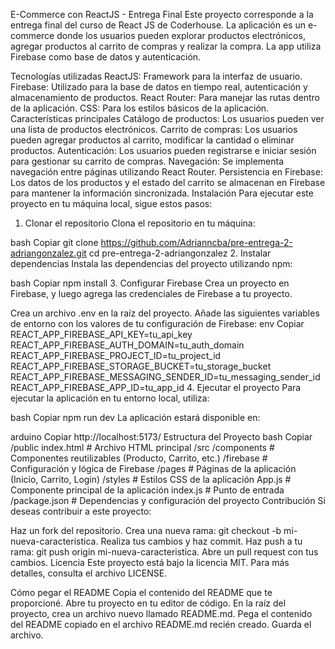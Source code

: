 E-Commerce con ReactJS - Entrega Final
Este proyecto corresponde a la entrega final del curso de React JS de Coderhouse. La aplicación es un e-commerce donde los usuarios pueden explorar productos electrónicos, agregar productos al carrito de compras y realizar la compra. La app utiliza Firebase como base de datos y autenticación.

Tecnologías utilizadas
ReactJS: Framework para la interfaz de usuario.
Firebase: Utilizado para la base de datos en tiempo real, autenticación y almacenamiento de productos.
React Router: Para manejar las rutas dentro de la aplicación.
CSS: Para los estilos básicos de la aplicación.
Características principales
Catálogo de productos: Los usuarios pueden ver una lista de productos electrónicos.
Carrito de compras: Los usuarios pueden agregar productos al carrito, modificar la cantidad o eliminar productos.
Autenticación: Los usuarios pueden registrarse e iniciar sesión para gestionar su carrito de compras.
Navegación: Se implementa navegación entre páginas utilizando React Router.
Persistencia en Firebase: Los datos de los productos y el estado del carrito se almacenan en Firebase para mantener la información sincronizada.
Instalación
Para ejecutar este proyecto en tu máquina local, sigue estos pasos:

1. Clonar el repositorio
Clona el repositorio en tu máquina:

bash
Copiar
git clone https://github.com/Adrianncba/pre-entrega-2-adriangonzalez.git
cd pre-entrega-2-adriangonzalez
2. Instalar dependencias
Instala las dependencias del proyecto utilizando npm:

bash
Copiar
npm install
3. Configurar Firebase
Crea un proyecto en Firebase, y luego agrega las credenciales de Firebase a tu proyecto.

Crea un archivo .env en la raíz del proyecto.
Añade las siguientes variables de entorno con los valores de tu configuración de Firebase:
env
Copiar
REACT_APP_FIREBASE_API_KEY=tu_api_key
REACT_APP_FIREBASE_AUTH_DOMAIN=tu_auth_domain
REACT_APP_FIREBASE_PROJECT_ID=tu_project_id
REACT_APP_FIREBASE_STORAGE_BUCKET=tu_storage_bucket
REACT_APP_FIREBASE_MESSAGING_SENDER_ID=tu_messaging_sender_id
REACT_APP_FIREBASE_APP_ID=tu_app_id
4. Ejecutar el proyecto
Para ejecutar la aplicación en tu entorno local, utiliza:

bash
Copiar
npm run dev
La aplicación estará disponible en:

arduino
Copiar
http://localhost:5173/
Estructura del Proyecto
bash
Copiar
/public
  index.html               # Archivo HTML principal
/src
  /components             # Componentes reutilizables (Producto, Carrito, etc.)
  /firebase               # Configuración y lógica de Firebase
  /pages                  # Páginas de la aplicación (Inicio, Carrito, Login)
  /styles                 # Estilos CSS de la aplicación
  App.js                  # Componente principal de la aplicación
  index.js                # Punto de entrada
/package.json             # Dependencias y configuración del proyecto
Contribución
Si deseas contribuir a este proyecto:

Haz un fork del repositorio.
Crea una nueva rama: git checkout -b mi-nueva-caracteristica.
Realiza tus cambios y haz commit.
Haz push a tu rama: git push origin mi-nueva-caracteristica.
Abre un pull request con tus cambios.
Licencia
Este proyecto está bajo la licencia MIT. Para más detalles, consulta el archivo LICENSE.

Cómo pegar el README
Copia el contenido del README que te proporcioné.
Abre tu proyecto en tu editor de código.
En la raíz del proyecto, crea un archivo nuevo llamado README.md.
Pega el contenido del README copiado en el archivo README.md recién creado.
Guarda el archivo.